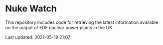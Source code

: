 # Nuke Watch

This repository includes code for retrieving the latest information available on the output of EDF nuclear power plants in the UK.

Last updated: 2021-05-19 21:07